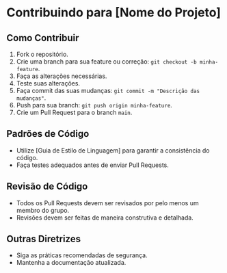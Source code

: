 # Contribuindo para [Nome do Projeto]

## Como Contribuir

1. Fork o repositório.
2. Crie uma branch para sua feature ou correção: `git checkout -b minha-feature`.
3. Faça as alterações necessárias.
4. Teste suas alterações.
5. Faça commit das suas mudanças: `git commit -m "Descrição das mudanças"`.
6. Push para sua branch: `git push origin minha-feature`.
7. Crie um Pull Request para o branch `main`.

## Padrões de Código

- Utilize [Guia de Estilo de Linguagem] para garantir a consistência do código.
- Faça testes adequados antes de enviar Pull Requests.

## Revisão de Código

- Todos os Pull Requests devem ser revisados por pelo menos um membro do grupo.
- Revisões devem ser feitas de maneira construtiva e detalhada.

## Outras Diretrizes

- Siga as práticas recomendadas de segurança.
- Mantenha a documentação atualizada.
